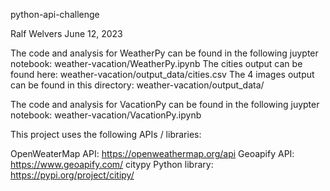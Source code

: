 python-api-challenge

Ralf Welvers June 12, 2023

The code and analysis for WeatherPy can be found in the following juypter notebook: weather-vacation/WeatherPy.ipynb
The cities output can be found here: weather-vacation/output_data/cities.csv
The 4 images output can be found in this directory: weather-vacation/output_data/

The code and analysis for VacationPy can be found in the following juypter notebook: weather-vacation/VacationPy.ipynb

This project uses the following APIs / libraries:

OpenWeaterMap API: https://openweathermap.org/api
Geoapify API: https://www.geoapify.com/
citypy Python library: https://pypi.org/project/citipy/
